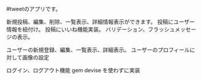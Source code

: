 #tweetのアプリです。

新規投稿、編集、削除、一覧表示、詳細情報表示ができます。
投稿にユーザー情報を紐付け。
投稿にいいね機能実装。
バリデーション、フラッシュメッセージの表示。

ユーザーの新規登録、編集、一覧表示、詳細表示。
ユーザーのプロフィールに対して画像の設定

ログイン、ログアウト機能 gem devise を使わずに実装
